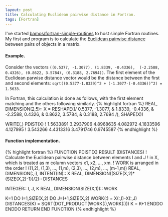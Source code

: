 ```yaml
---
layout: post
title: Calculating Euclidean pairwise distance in Fortran.
tags: [Fortran]
---
```



I've started
[bamos/fortran-simple-routines](https://github.com/bamos/fortran-simple-routines)
to host simple Fortran routines.
My first and program is to calculate the
[Euclidean pairwise distance](http://www.mathworks.com/help/stats/pdist.html)
between pairs of objects in a matrix.

#### Example.
Consider the vectors `((0.5377, -1.3077), (1.8339, -0.4336), 
(-2.2588, 0.4326), (0.8622, 3.5784), (0.3188, 2.7694))`.
The first element of the Euclidean parwise distance vector
would be the distance between the first and second elements:
`sqrt((0.5377-1.8339)^2 + (-1.3077-(-0.4336))^2) = 1.5633`.

In Fortran, this calculation is done as follows,
with the first element matching and the others following similarly.
{% highlight fortran %}
REAL, DIMENSION(2,5):: X = RESHAPE((/  0.5377, -1.3077, &
                                       1.8339, -0.4336, &
                                      -2.2588,  0.4326, &
                                       0.8622,  3.5784, &
                                       0.3188,  2.7694 /), SHAPE(X))

WRITE(*,*) PDIST(X)
! 1.5633891 3.2937906 4.8968635 4.082972 4.1833596 4.127995
!     3.543266 4.4313316 3.4791746 0.9745587
{% endhighlight %}

#### Function implementation.
{% highlight fortran %}
FUNCTION PDIST(X) RESULT (DISTANCES)
  ! Calculate the Euclidean pairwise distance between elements I and J
  ! in X, which is treated as m column vectors x1, x2, ..., xm.
  ! WORK is arranged in the order
  !   ((1,2), (1,3), ..., (1,m), (2,3), ..., (2,m), ..., (m-1,m))
  REAL, DIMENSION(:,:), INTENT(IN):: X
  REAL, DIMENSION((SIZE(X,2)*(SIZE(X,2)-1))/2):: DISTANCES

  INTEGER:: I, J, K
  REAL, DIMENSION(SIZE(X,1)):: WORK

  K=1
  DO I=1,SIZE(X,2)
    DO J=I+1,SIZE(X,2)
      WORK(:) = X(:,I)-X(:,J)
      DISTANCES(K) = SQRT(DOT_PRODUCT(WORK(:),WORK(:)))
      K = K+1
    ENDDO
  ENDDO
  RETURN
END FUNCTION
{% endhighlight %}

